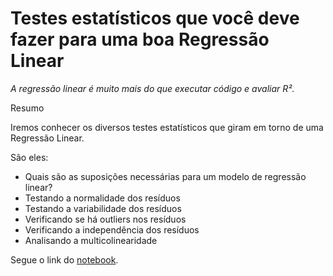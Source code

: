 # Testes estatísticos que você deve fazer para uma boa Regressão Linear

_A regressão linear é muito mais do que executar código e avaliar R²._

Resumo

Iremos conhecer os diversos testes estatísticos que giram em torno de uma Regressão Linear.

São eles:

- Quais são as suposições necessárias para um modelo de regressão linear?
- Testando a normalidade dos resíduos
- Testando a variabilidade dos resíduos
- Verificando se há outliers nos resíduos
- Verificando a independência dos resíduos
- Analisando a multicolinearidade

Segue o link do [notebook](https://colab.research.google.com/drive/1oswiRM81t0TzXYLA1imrPAx1Q6MM0csM#scrollTo=l9ieSrIjsBz3&uniqifier=1).
